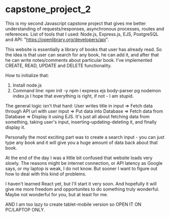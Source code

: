 # capstone_project_2
This is my second Javascript capstone project that gives me better understanding of requests/responses, asynchronous processes, routes and references. List of tools that I used: Node.js, Express.js, EJS, PostgreSQL and API: "https://openlibrary.org/developers/api".  

This website is essentially a library of books that user has already read. So the idea is that user can search for any book, he can add it, and after that he can write notes/comments about particular book. I've implemented CREATE, READ, UPDATE and DELETE functionality.

How to initialize that:
1) Install node.js
2) Command line:
npm init -y
npm i express ejs body-parser pg
nodemon index.js
I hope that everything is right, if not - I am stupid.

The general logic isn't that hard: User writes title in input => Fetch data through API url with user input => Put data into Database => Fetch data from Database => Display it using EJS.
It's just all about fetching data from something, taking user's input, inserting-updating-deleting it, and finally display it.

Personally the most exciting part was to create a search input - you can just type any book and it will give you a huge amount of data back about that book. 

At the end of the day I was a little bit confused that website loads very slowly. The reasons might be internet connection, or API latency as Google says, or my laptop is weak, I do not know. But sooner I want to figure out how to deal with this kind of problems.

I haven't learned React yet, but I'll start it very soon. And hopefully it will give me more freedom and opportunites to do something truly wonderful. Maybe not wonderful for you, but at least for me.

AND I am too lazy to create tablet-mobile version so OPEN IT ON PC/LAPTOP ONLY.
